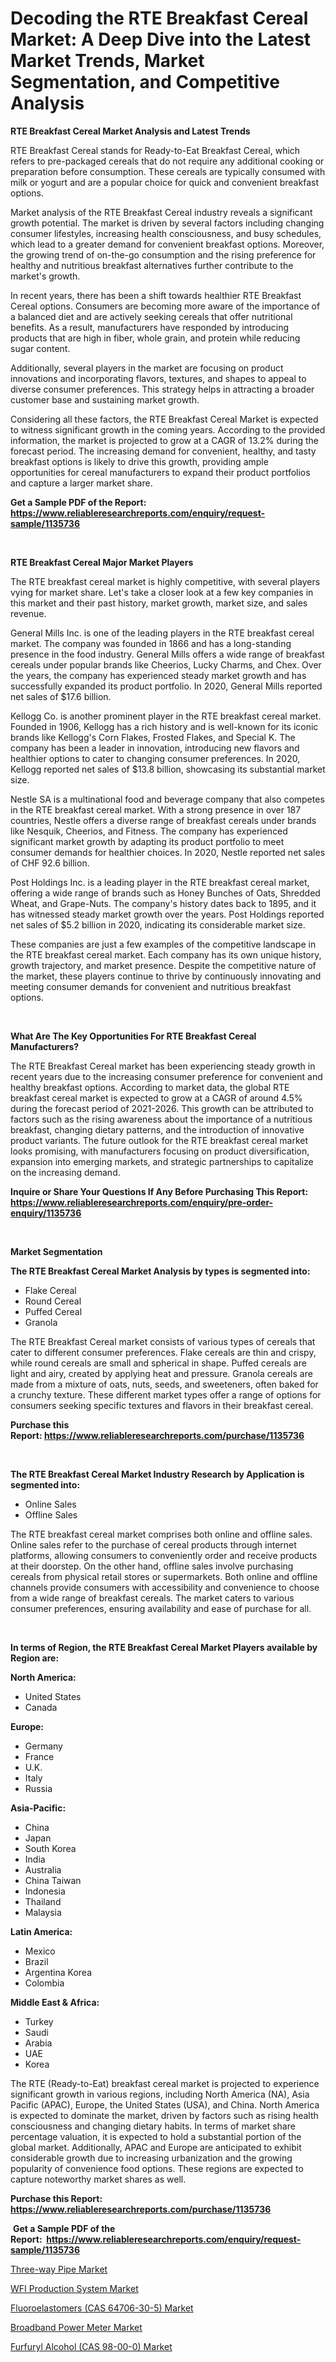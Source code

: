 <p><h1>Decoding the RTE Breakfast Cereal Market: A Deep Dive into the Latest Market Trends, Market Segmentation, and Competitive Analysis</h1></p><p><strong>RTE Breakfast Cereal Market Analysis and Latest Trends</strong></p>
<p><p>RTE Breakfast Cereal stands for Ready-to-Eat Breakfast Cereal, which refers to pre-packaged cereals that do not require any additional cooking or preparation before consumption. These cereals are typically consumed with milk or yogurt and are a popular choice for quick and convenient breakfast options.</p><p>Market analysis of the RTE Breakfast Cereal industry reveals a significant growth potential. The market is driven by several factors including changing consumer lifestyles, increasing health consciousness, and busy schedules, which lead to a greater demand for convenient breakfast options. Moreover, the growing trend of on-the-go consumption and the rising preference for healthy and nutritious breakfast alternatives further contribute to the market's growth.</p><p>In recent years, there has been a shift towards healthier RTE Breakfast Cereal options. Consumers are becoming more aware of the importance of a balanced diet and are actively seeking cereals that offer nutritional benefits. As a result, manufacturers have responded by introducing products that are high in fiber, whole grain, and protein while reducing sugar content.</p><p>Additionally, several players in the market are focusing on product innovations and incorporating flavors, textures, and shapes to appeal to diverse consumer preferences. This strategy helps in attracting a broader customer base and sustaining market growth.</p><p>Considering all these factors, the RTE Breakfast Cereal Market is expected to witness significant growth in the coming years. According to the provided information, the market is projected to grow at a CAGR of 13.2% during the forecast period. The increasing demand for convenient, healthy, and tasty breakfast options is likely to drive this growth, providing ample opportunities for cereal manufacturers to expand their product portfolios and capture a larger market share.</p></p>
<p><strong>Get a Sample PDF of the Report:&nbsp; <a href="https://www.reliableresearchreports.com/enquiry/request-sample/1135736">https://www.reliableresearchreports.com/enquiry/request-sample/1135736</a></strong></p>
<p>&nbsp;</p>
<p><strong>RTE Breakfast Cereal Major Market Players</strong></p>
<p><p>The RTE breakfast cereal market is highly competitive, with several players vying for market share. Let's take a closer look at a few key companies in this market and their past history, market growth, market size, and sales revenue.</p><p>General Mills Inc. is one of the leading players in the RTE breakfast cereal market. The company was founded in 1866 and has a long-standing presence in the food industry. General Mills offers a wide range of breakfast cereals under popular brands like Cheerios, Lucky Charms, and Chex. Over the years, the company has experienced steady market growth and has successfully expanded its product portfolio. In 2020, General Mills reported net sales of $17.6 billion.</p><p>Kellogg Co. is another prominent player in the RTE breakfast cereal market. Founded in 1906, Kellogg has a rich history and is well-known for its iconic brands like Kellogg's Corn Flakes, Frosted Flakes, and Special K. The company has been a leader in innovation, introducing new flavors and healthier options to cater to changing consumer preferences. In 2020, Kellogg reported net sales of $13.8 billion, showcasing its substantial market size.</p><p>Nestle SA is a multinational food and beverage company that also competes in the RTE breakfast cereal market. With a strong presence in over 187 countries, Nestle offers a diverse range of breakfast cereals under brands like Nesquik, Cheerios, and Fitness. The company has experienced significant market growth by adapting its product portfolio to meet consumer demands for healthier choices. In 2020, Nestle reported net sales of CHF 92.6 billion.</p><p>Post Holdings Inc. is a leading player in the RTE breakfast cereal market, offering a wide range of brands such as Honey Bunches of Oats, Shredded Wheat, and Grape-Nuts. The company's history dates back to 1895, and it has witnessed steady market growth over the years. Post Holdings reported net sales of $5.2 billion in 2020, indicating its considerable market size.</p><p>These companies are just a few examples of the competitive landscape in the RTE breakfast cereal market. Each company has its own unique history, growth trajectory, and market presence. Despite the competitive nature of the market, these players continue to thrive by continuously innovating and meeting consumer demands for convenient and nutritious breakfast options.</p></p>
<p>&nbsp;</p>
<p><strong>What Are The Key Opportunities For RTE Breakfast Cereal Manufacturers?</strong></p>
<p><p>The RTE Breakfast Cereal market has been experiencing steady growth in recent years due to the increasing consumer preference for convenient and healthy breakfast options. According to market data, the global RTE breakfast cereal market is expected to grow at a CAGR of around 4.5% during the forecast period of 2021-2026. This growth can be attributed to factors such as the rising awareness about the importance of a nutritious breakfast, changing dietary patterns, and the introduction of innovative product variants. The future outlook for the RTE breakfast cereal market looks promising, with manufacturers focusing on product diversification, expansion into emerging markets, and strategic partnerships to capitalize on the increasing demand.</p></p>
<p><strong>Inquire or Share Your Questions If Any Before Purchasing This Report: <a href="https://www.reliableresearchreports.com/enquiry/pre-order-enquiry/1135736">https://www.reliableresearchreports.com/enquiry/pre-order-enquiry/1135736</a></strong></p>
<p>&nbsp;</p>
<p><strong>Market Segmentation</strong></p>
<p><strong>The RTE Breakfast Cereal Market Analysis by types is segmented into:</strong></p>
<p><ul><li>Flake Cereal</li><li>Round Cereal</li><li>Puffed Cereal</li><li>Granola</li></ul></p>
<p><p>The RTE Breakfast Cereal market consists of various types of cereals that cater to different consumer preferences. Flake cereals are thin and crispy, while round cereals are small and spherical in shape. Puffed cereals are light and airy, created by applying heat and pressure. Granola cereals are made from a mixture of oats, nuts, seeds, and sweeteners, often baked for a crunchy texture. These different market types offer a range of options for consumers seeking specific textures and flavors in their breakfast cereal.</p></p>
<p><strong>Purchase this Report:&nbsp;<a href="https://www.reliableresearchreports.com/purchase/1135736">https://www.reliableresearchreports.com/purchase/1135736</a></strong></p>
<p>&nbsp;</p>
<p><strong>The RTE Breakfast Cereal Market Industry Research by Application is segmented into:</strong></p>
<p><ul><li>Online Sales</li><li>Offline Sales</li></ul></p>
<p><p>The RTE breakfast cereal market comprises both online and offline sales. Online sales refer to the purchase of cereal products through internet platforms, allowing consumers to conveniently order and receive products at their doorstep. On the other hand, offline sales involve purchasing cereals from physical retail stores or supermarkets. Both online and offline channels provide consumers with accessibility and convenience to choose from a wide range of breakfast cereals. The market caters to various consumer preferences, ensuring availability and ease of purchase for all.</p></p>
<p>&nbsp;</p>
<p><strong>In terms of Region, the RTE Breakfast Cereal Market Players available by Region are:</strong></p>
<p>
    <p> <strong> North America: </strong>
        <ul>
            <li>United States</li>
            <li>Canada</li>
        </ul>
        </p> 
    <p> <strong> Europe: </strong>
        <ul>
            <li>Germany</li>
            <li>France</li>
            <li>U.K.</li>
            <li>Italy</li>
            <li>Russia</li>
        </ul>
        </p> 
    <p> <strong> Asia-Pacific: </strong>
        <ul>
            <li>China</li>
            <li>Japan</li>
            <li>South Korea</li>
            <li>India</li>
            <li>Australia</li>
            <li>China Taiwan</li>
            <li>Indonesia</li>
            <li>Thailand</li>
            <li>Malaysia</li>
        </ul>
        </p> 
    <p> <strong> Latin America: </strong>
        <ul>
            <li>Mexico</li>
            <li>Brazil</li>
            <li>Argentina Korea</li>
            <li>Colombia</li>
        </ul>
        </p> 
    <p> <strong> Middle East & Africa: </strong>
        <ul>
            <li>Turkey</li>
            <li>Saudi</li>
            <li>Arabia</li>
            <li>UAE</li>
            <li>Korea</li>
        </ul>
    </p>
    </p>
<p><p>The RTE (Ready-to-Eat) breakfast cereal market is projected to experience significant growth in various regions, including North America (NA), Asia Pacific (APAC), Europe, the United States (USA), and China. North America is expected to dominate the market, driven by factors such as rising health consciousness and changing dietary habits. In terms of market share percentage valuation, it is expected to hold a substantial portion of the global market. Additionally, APAC and Europe are anticipated to exhibit considerable growth due to increasing urbanization and the growing popularity of convenience food options. These regions are expected to capture noteworthy market shares as well.</p></p>
<p><strong>Purchase this Report: <a href="https://www.reliableresearchreports.com/purchase/1135736">https://www.reliableresearchreports.com/purchase/1135736</a></strong></p>
<p>&nbsp;<strong>Get a Sample PDF of the Report:&nbsp;&nbsp;<a href="https://www.reliableresearchreports.com/enquiry/request-sample/1135736">https://www.reliableresearchreports.com/enquiry/request-sample/1135736</a></strong></p>
<p><strong></strong></p>
<p><p><a href="https://www.linkedin.com/pulse/decoding-three-way-pipe-market-deep-dive-latest-trends/">Three-way Pipe Market</a></p><p><a href="https://www.linkedin.com/pulse/wfi-production-system-market-share-amp-new-trends-analysis-report/">WFI Production System Market</a></p><p><a href="https://medium.com/@joanobrien1990/fluoroelastomers-cas-64706-30-5-market-insights-into-market-cagr-market-trends-and-growth-f9369f1c6e53">Fluoroelastomers (CAS 64706-30-5) Market</a></p><p><a href="https://www.linkedin.com/pulse/decoding-broadband-power-meter-market-deep-dive-latest-trends/">Broadband Power Meter Market</a></p><p><a href="https://medium.com/@rosejohnson762014/furfuryl-alcohol-cas-98-00-0-market-size-reveals-the-best-marketing-channels-in-global-industry-c4205f733412">Furfuryl Alcohol (CAS 98-00-0) Market</a></p></p>